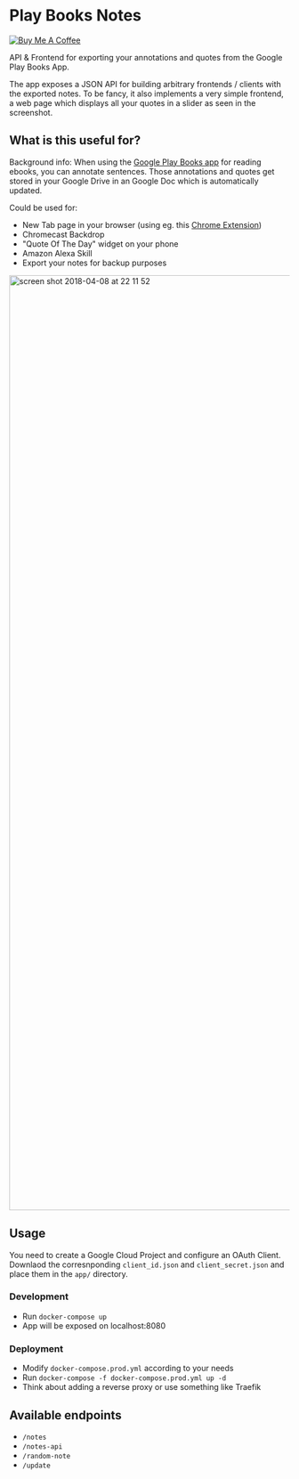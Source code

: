 # Play Books Notes

<a href="https://www.buymeacoffee.com/mammuth" target="_blank"><img src="https://bmc-cdn.nyc3.digitaloceanspaces.com/BMC-button-images/custom_images/orange_img.png" alt="Buy Me A Coffee" style="height: auto !important;width: auto !important;" ></a>

API &amp; Frontend for exporting your annotations and quotes from the Google Play Books App.

The app exposes a JSON API for building arbitrary frontends / clients with the exported notes. To be fancy, it also implements a very simple frontend, a web page which displays all your quotes in a slider as seen in the screenshot.

## What is this useful for?
Background info: When using the [Google Play Books app](https://play.google.com/store/apps/details?id=com.google.android.apps.books&hl=en) for reading ebooks, you can annotate sentences. Those annotations and quotes get stored in your Google Drive in an Google Doc which is automatically updated.

Could be used for:
- New Tab page in your browser (using eg. this [Chrome Extension](https://github.com/jimschubert/newtab-redirect/wiki))
- Chromecast Backdrop
- "Quote Of The Day" widget on your phone
- Amazon Alexa Skill
- Export your notes for backup purposes

<img width="1680" alt="screen shot 2018-04-08 at 22 11 52" src="https://user-images.githubusercontent.com/3121306/38472156-d7cda50a-3b7b-11e8-9ca0-541296755118.png">

## Usage

You need to create a Google Cloud Project and configure an OAuth Client. Downlaod the corresnponding `client_id.json` and `client_secret.json` and place them in the `app/` directory.

### Development
- Run `docker-compose up`
- App will be exposed on localhost:8080

### Deployment
- Modify `docker-compose.prod.yml` according to your needs
- Run `docker-compose -f docker-compose.prod.yml up -d`
- Think about adding a reverse proxy or use something like Traefik

## Available endpoints
- `/notes`
- `/notes-api`
- `/random-note`
- `/update`

